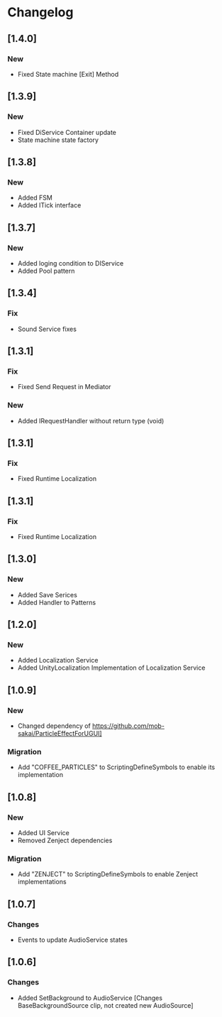 # Changelog

## [1.4.0]
### New
- Fixed State machine [Exit] Method


## [1.3.9]
### New
- Fixed DiService Container update
- State machine state factory

## [1.3.8]
### New
- Added FSM
- Added ITick interface

## [1.3.7]
### New
- Added loging condition to DIService
- Added Pool pattern

## [1.3.4]
### Fix
- Sound Service fixes

## [1.3.1]
### Fix
- Fixed Send Request in Mediator
### New
- Added IRequestHandler without return type (void)

## [1.3.1]
### Fix
- Fixed Runtime Localization

## [1.3.1]
### Fix
- Fixed Runtime Localization

## [1.3.0]
### New
- Added Save Serices
- Added Handler to Patterns

## [1.2.0]
### New
- Added Localization Service
- Added UnityLocalization Implementation of Localization Service

## [1.0.9]
### New
- Changed dependency of https://github.com/mob-sakai/ParticleEffectForUGUI]
### Migration
- Add "COFFEE_PARTICLES" to ScriptingDefineSymbols to enable its implementation

## [1.0.8]
### New
- Added UI Service
- Removed Zenject dependencies
### Migration
- Add "ZENJECT" to ScriptingDefineSymbols to enable Zenject implementations

## [1.0.7]
### Changes
- Events to update AudioService states

## [1.0.6]
### Changes
- Added SetBackground to AudioService [Changes BaseBackgroundSource clip, not created new AudioSource]
